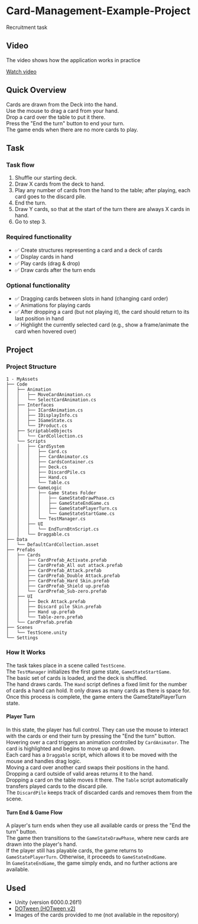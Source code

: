# Card-Management-Example-Project
Recruitment task

## Video
The video shows how the application works in practice

[Watch video](https://youtu.be/XkmAaP16a20)

## Quick Overview
Cards are drawn from the Deck into the hand.<br>
Use the mouse to drag a card from your hand.<br>
Drop a card over the table to put it there.<br>
Press the "End the turn" button to end your turn.<br>
The game ends when there are no more cards to play.<br>

## Task
### Task flow
1. Shuffle our starting deck.
2. Draw X cards from the deck to hand.
3. Play any number of cards from the hand to the table; after playing, each card goes to the discard pile.
4. End the turn.
5. Draw Y cards, so that at the start of the turn there are always X cards in hand.
6. Go to step 3.
### Required functionality
- ✅ Create structures representing a card and a deck of cards
- ✅ Display cards in hand
- ✅ Play cards (drag & drop)
- ✅ Draw cards after the turn ends
### Optional functionality
- ✅ Dragging cards between slots in hand (changing card order)
- ✅ Animations for playing cards
- ✅ After dropping a card (but not playing it), the card should return to its last position in hand
- ✅ Highlight the currently selected card (e.g., show a frame/animate the card when hovered over)

## Project
### Project Structure
```
1 - MyAssets
├── Code
│   ├── Animation
│   │   ├── MoveCardAnimation.cs
│   │   └── SelectCardAnimation.cs
│   ├── Interfaces
│   │   ├── ICardAnimation.cs
│   │   ├── IDisplayInfo.cs
│   │   ├── IGameState.cs
│   │   └── IProduct.cs
│   ├── ScriptableObjects
│   │   └── CardCollection.cs
│   └── Scripts
│   │   ├── CardSystem
│   │   │   ├── Card.cs
│   │   │   ├── CardAnimator.cs
│   │   │   ├── CardsContainer.cs
│   │   │   ├── Deck.cs
│   │   │   ├── DiscardPile.cs
│   │   │   ├── Hand.cs
│   │   │   └── Table.cs
│   │   ├── GameLogic
│   │   │   ├── Game States Folder
│   │   │   │   ├── GameStateDrawPhase.cs
│   │   │   │   ├── GameStateEndGame.cs
│   │   │   │   ├── GameStatePlayerTurn.cs
│   │   │   │   └── GameStateStartGame.cs
│   │   │   └── TestManager.cs
│   │   ├── UI
│   │   │   └── EndTurnBtnScript.cs
│   │   └── Draggable.cs
├── Data
│   └── DefaultCardCollection.asset
├── Prefabs
│   ├── Cards
│   │   ├── CardPrefab_Activate.prefab
│   │   ├── CardPrefab_All out attack.prefab
│   │   ├── CardPrefab_Attack.prefab
│   │   ├── CardPrefab_Double Attack.prefab
│   │   ├── CardPrefab_Hard Skin.prefab
│   │   ├── CardPrefab_Shield up.prefab
│   │   └── CardPrefab_Sub-zero.prefab
│   ├── UI
│   │   ├── Deck Attack.prefab
│   │   ├── Discard pile Skin.prefab
│   │   ├── Hand up.prefab
│   │   └── Table-zero.prefab
│   └── CardPrefab.prefab
├── Scenes
│   └── TestScene.unity
└── Settings
```
### How It Works
The task takes place in a scene called `TestScene`.<br>
The `TestManager` initializes the first game state, `GameStateStartGame`.<br>
The basic set of cards is loaded, and the deck is shuffled.<br>
The hand draws cards. The `Hand` script defines a fixed limit for the number of cards a hand can hold. It only draws as many cards as there is space for.<br>
Once this process is complete, the game enters the GameStatePlayerTurn state.<br>
#### Player Turn
In this state, the player has full control. They can use the mouse to interact with the cards or end their turn by pressing the "End the turn" button.<br>
Hovering over a card triggers an animation controlled by `CardAnimator`. The card is highlighted and begins to move up and down.<br>
Each card has a `Draggable` script, which allows it to be moved with the mouse and handles drag logic.<br>
Moving a card over another card swaps their positions in the hand.<br>
Dropping a card outside of valid areas returns it to the hand.<br>
Dropping a card on the table moves it there. The `Table` script automatically transfers played cards to the discard pile.<br>
The `DiscardPile` keeps track of discarded cards and removes them from the scene.<br>
#### Turn End & Game Flow
A player's turn ends when they use all available cards or press the "End the turn" button.<br>
The game then transitions to the `GameStateDrawPhase`, where new cards are drawn into the player's hand.<br>
If the player still has playable cards, the game returns to `GameStatePlayerTurn`. Otherwise, it proceeds to `GameStateEndGame`.<br>
In `GameStateEndGame`, the game simply ends, and no further actions are available.<br>

## Used
- Unity (version 6000.0.26f1)
- [DOTween (HOTween v2)](https://assetstore.unity.com/packages/tools/animation/dotween-hotween-v2-27676)
- Images of the cards provided to me (not available in the repository)
